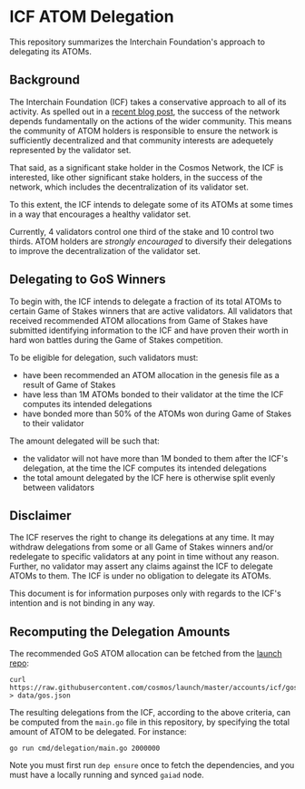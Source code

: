 # ICF ATOM Delegation

This repository summarizes the Interchain Foundation's approach to delegating
its ATOMs.

## Background

The Interchain Foundation (ICF) takes a conservative approach to all of its activity.
As spelled out in a [recent blog
post](https://blog.cosmos.network/open-decentralized-networks-87e6097536a3), 
the success of the network depends
fundamentally on the actions of the wider community. This means the community of ATOM holders
is responsible to ensure the network is sufficiently decentralized and that
community interests are adequetely represented by the validator set.

That said, as a significant stake holder in the Cosmos Network, the ICF is
interested, like other significant stake holders, in the success of the network,
which includes the decentralization of its validator set.

To this extent, the ICF intends to delegate some of its ATOMs at some times in a way that
encourages a healthy validator set.

Currently, 4 validators control one third of the stake and 10 control two
thirds. ATOM holders are *strongly encouraged* to diversify their delegations to
improve the decentralization of the validator set.

## Delegating to GoS Winners

To begin with, the ICF intends to delegate a fraction of its total ATOMs to
certain Game of Stakes winners that are active validators. 
All validators that received recommended  ATOM allocations from Game of Stakes have submitted identifying
information to the ICF and have proven their worth in hard won battles during
the Game of Stakes competition. 

To be eligible for delegation, such validators must:

- have been recommended an ATOM allocation in the genesis file as a result of
  Game of Stakes
- have less than 1M ATOMs bonded to their validator at the time the ICF computes
  its intended delegations
- have bonded more than 50% of the ATOMs won during Game of Stakes to their
  validator

The amount delegated will be such that:

- the validator will not have more than 1M bonded to them after the ICF's
  delegation, at the time the ICF computes its intended delegations
- the total amount delegated by the ICF here is otherwise split evenly between validators

## Disclaimer

The ICF reserves the right to change its delegations at any time. It may withdraw delegations
from some or all Game of Stakes winners and/or redelegate to specific validators at any point 
in time without any reason. Further, no validator may assert any claims against the ICF to delegate 
ATOMs to them. The ICF is under no obligation to delegate its ATOMs.

This document is for information purposes only with regards to the ICF's
intention and is not binding in any way. 

## Recomputing the Delegation Amounts

The recommended GoS ATOM allocation can be fetched from the [launch
repo](https://github.com/cosmos/launch):

```
curl https://raw.githubusercontent.com/cosmos/launch/master/accounts/icf/gos.json > data/gos.json
```

The resulting delegations from the ICF, according to the above criteria, can be
computed from the `main.go` file in this repository, by specifying the total
amount of ATOM to be delegated. For instance:

```
go run cmd/delegation/main.go 2000000
```

Note you must first run `dep ensure` once to fetch the dependencies, and you
must have a locally running and synced `gaiad` node.
